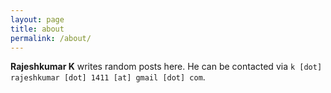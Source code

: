 ```yaml
---
layout: page
title: about
permalink: /about/
---
```


**Rajeshkumar K** writes random posts here. He can be contacted via `k [dot] rajeshkumar [dot] 1411 [at] gmail [dot] com`.
